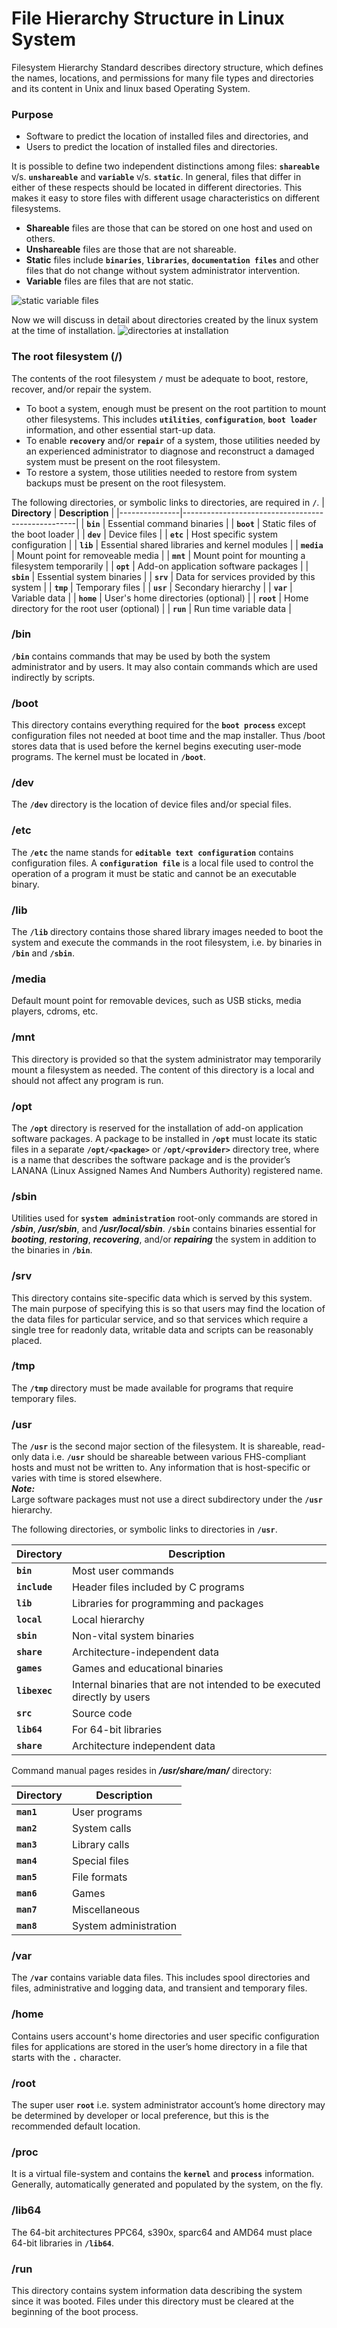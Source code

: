 # File Hierarchy Structure in Linux System

Filesystem Hierarchy Standard describes directory structure, which defines the names, locations, and permissions for many file types and directories and its content in Unix and linux based Operating System.

### Purpose
  - Software to predict the location of installed files and directories, and
  - Users to predict the location of installed files and directories.

It is possible to define two independent distinctions among files: **` shareable `** v/s. **` unshareable `** and **` variable `** v/s. **` static `**. In general, files that differ in either of these respects should be located in different directories. This makes it easy to store files with different usage characteristics on different filesystems.
  - **Shareable** files are those that can be stored on one host and used on others. 
  - **Unshareable** files are those that are not shareable.
  - **Static** files include **` binaries `**, **` libraries `**, **` documentation files `** and other files that do not change without system administrator intervention. 
  - **Variable** files are files that are not static.

  ![static variable files](../../images/core-concept/linux-fhs/static-nonstatic.png)
  
Now we will discuss in detail about directories created by the linux system at the time of installation.
![directories at installation](../../images/core-concept/linux-fhs/linux-fhs.png)


### The root filesystem (/)
The contents of the root filesystem **` / `** must be adequate to boot, restore, recover, and/or repair the system.
  - To boot a system, enough must be present on the root partition to mount other filesystems. This includes **` utilities `**, **` configuration `**, **` boot loader `** information, and other essential start-up data.
  - To enable **` recovery `** and/or **` repair `** of a system, those utilities needed by an experienced administrator to diagnose and reconstruct a damaged system must be present on the root filesystem.
  - To restore a system, those utilities needed to restore from system backups must be present on the root filesystem.

The following directories, or symbolic links to directories, are required in **` / `**.
| **Directory** | **Description**                                   |
|---------------|---------------------------------------------------|
| **` bin `**   | Essential command binaries                        |
| **` boot `**  | Static files of the boot loader                   |
| **` dev `**   | Device files                                      |
| **` etc `**   | Host specific system configuration                |
| **` lib `**   | Essential shared libraries and kernel modules     |
| **` media `** | Mount point for removeable media                  |
| **` mnt `**   | Mount point for mounting a filesystem temporarily |
| **` opt `**   | Add-on application software packages              |
| **` sbin `**  | Essential system binaries                         |
| **` srv `**   | Data for services provided by this system         |
| **` tmp `**   | Temporary files                                   |
| **` usr `**   | Secondary hierarchy                               |
| **` var `**   | Variable data                                     |
| **` home `**  | User's home directories (optional)                |
| **` root `**  | Home directory for the root user (optional)       |
| **` run `**   | Run time variable data                            |

### /bin
**` /bin `** contains commands that may be used by both the system administrator and by users. It may also contain commands which are used indirectly by scripts.

### /boot
This directory contains everything required for the **` boot process `** except configuration files not needed at boot time and the map installer. Thus /boot stores data that is used before the kernel begins executing user-mode programs. The kernel must be located in **` /boot `**.

### /dev
The **` /dev `** directory is the location of device files and/or special files.

### /etc
The **` /etc `** the name stands for **` editable text configuration `** contains configuration files. A **` configuration file `** is a local file used to control the operation of a program it must be static and cannot be an executable binary.

### /lib
The **` /lib `** directory contains those shared library images needed to boot the system and execute the commands in the root filesystem, i.e. by binaries in **` /bin `** and **` /sbin `**.

### /media
Default mount point for removable devices, such as USB sticks, media players, cdroms, etc.

### /mnt
This directory is provided so that the system administrator may temporarily mount a filesystem as needed. The content of this directory is a local and should not affect any program is run.

### /opt
The **` /opt `** directory is reserved for the installation of add-on application software packages. A package to be installed in **` /opt `** must locate its static files in a separate **` /opt/<package> `** or **` /opt/<provider> `** directory tree, where <package> is a name that describes the software package and <provider> is the provider’s LANANA (Linux Assigned Names And Numbers Authority) registered name.

### /sbin
Utilities used for **` system administration `** root-only commands are stored in **_/sbin_**, **_/usr/sbin_**, and **_/usr/local/sbin_**. **` /sbin `** contains binaries essential for **_booting_**, **_restoring_**, **_recovering_**, and/or **_repairing_** the system in addition to the binaries in **` /bin `**.
  
### /srv
This directory contains site-specific data which is served by this system. The main purpose of specifying this is so that users may find the location of the data files for particular service, and so that services which require a single tree for readonly data, writable data and scripts can be reasonably placed.

### /tmp
The **` /tmp `** directory must be made available for programs that require temporary files.

### /usr
The **` /usr `** is the second major section of the filesystem. It is shareable, read-only data i.e. **` /usr `** should be shareable between various FHS-compliant hosts and must not be written to. Any information that is host-specific or varies with time is stored elsewhere. <br>
**_Note:_** <br>
Large software packages must not use a direct subdirectory under the **` /usr `** hierarchy.

The following directories, or symbolic links to directories in **` /usr `**.

| **Directory**   | **Description**                                |
|-----------------|------------------------------------------------|
| **` bin `**     | Most user commands                             |
| **` include `** | Header files included by C programs            |
| **` lib `**     | Libraries for programming and packages         |
| **` local `**   | Local hierarchy                                |
| **` sbin `**    | Non-vital system binaries                      |     
| **` share `**   | Architecture-independent data                  |
| **` games `**   | Games and educational binaries                 |
| **` libexec `** | Internal binaries that are not intended to be executed directly by users |
| **` src `**     | Source code                                    |
| **` lib64 `**   | For 64-bit libraries                           |
| **` share `**   | Architecture independent data                  |

Command manual pages resides in **_/usr/share/man/_** directory:

| **Directory**   | **Description**        |
|-----------------|------------------------|
| **` man1 `**    | User programs          |
| **` man2 `**    | System calls           |
| **` man3 `**    | Library calls          |
| **` man4 `**    | Special files          |
| **` man5 `**    | File formats           |     
| **` man6 `**    | Games                  |
| **` man7 `**    | Miscellaneous          |
| **` man8 `**    | System administration  |

### /var 
The **` /var `** contains variable data files. This includes spool directories and files, administrative and logging data, and transient and temporary files.

### /home
Contains users account's home directories and user specific configuration files for applications are stored in the user’s home directory in a file that starts with
the **` . `** character.

### /root
The super user **` root `** i.e. system administrator account’s home directory may be determined by developer or local preference, but this is the recommended default location.

### /proc
It is a virtual file-system and contains the **` kernel `** and **` process `** information. Generally, automatically generated and populated by the system, on the fly.

### /lib64
The 64-bit architectures PPC64, s390x, sparc64 and AMD64 must place 64-bit libraries in **` /lib64 `**.

### /run
This directory contains system information data describing the system since it was booted. Files under this directory must be cleared at the beginning of the boot process. 



  


